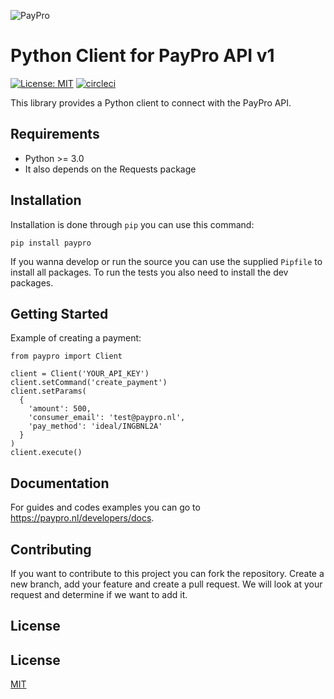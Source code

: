 ![PayPro](https://paypro.nl/images/logo-ie.png)
# Python Client for PayPro API v1
[![License: MIT](https://img.shields.io/badge/License-MIT-blue.svg)](https://opensource.org/licenses/MIT)
[![circleci](https://img.shields.io/circleci/project/github/RedSparr0w/node-csgo-parser.svg)](https://circleci.com/gh/paypronl/paypro-python-v1)

This library provides a Python client to connect with the PayPro API.

## Requirements
 - Python >= 3.0
 - It also depends on the Requests package
 
## Installation

Installation is done through `pip` you can use this command:

```
pip install paypro
```

If you wanna develop or run the source you can use the supplied `Pipfile` to install all packages. To run the tests you also need to install the dev packages.

## Getting Started

Example of creating a payment:

```
from paypro import Client

client = Client('YOUR_API_KEY')
client.setCommand('create_payment')
client.setParams(
  {
    'amount': 500,
    'consumer_email': 'test@paypro.nl',
    'pay_method': 'ideal/INGBNL2A'
  }
)
client.execute()
```

## Documentation

For guides and codes examples you can go to https://paypro.nl/developers/docs.

## Contributing

If you want to contribute to this project you can fork the repository. Create a new branch, add your feature and create a pull request. We will look at your request and determine if we want to add it.

## License

## License
[MIT](https://github.com/paypronl/paypro-ruby-v1/blob/master/LICENSE)
